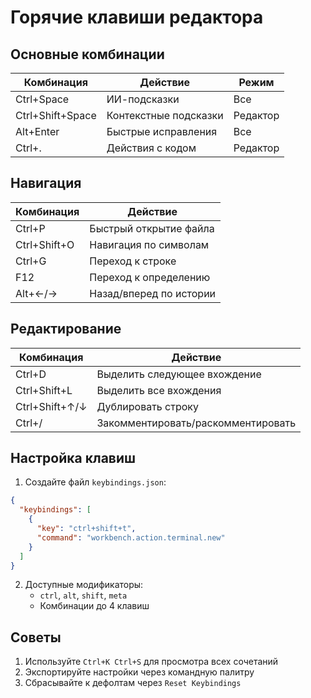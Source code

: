 # Горячие клавиши редактора

## Основные комбинации

| Комбинация          | Действие                     | Режим       |
|---------------------|-----------------------------|------------|
| Ctrl+Space          | ИИ-подсказки                | Все        |
| Ctrl+Shift+Space    | Контекстные подсказки       | Редактор   |
| Alt+Enter           | Быстрые исправления         | Все        |
| Ctrl+.              | Действия с кодом            | Редактор   |

## Навигация

| Комбинация          | Действие                     |
|---------------------|-----------------------------|
| Ctrl+P              | Быстрый открытие файла      |
| Ctrl+Shift+O        | Навигация по символам       |
| Ctrl+G              | Переход к строке            |
| F12                 | Переход к определению       |
| Alt+←/→             | Назад/вперед по истории     |

## Редактирование

| Комбинация          | Действие                     |
|---------------------|-----------------------------|
| Ctrl+D              | Выделить следующее вхождение|
| Ctrl+Shift+L        | Выделить все вхождения      |
| Ctrl+Shift+↑/↓      | Дублировать строку           |
| Ctrl+/              | Закомментировать/раскомментировать|

## Настройка клавиш

1. Создайте файл `keybindings.json`:
```json
{
  "keybindings": [
    {
      "key": "ctrl+shift+t",
      "command": "workbench.action.terminal.new"
    }
  ]
}
```

2. Доступные модификаторы:
   - `ctrl`, `alt`, `shift`, `meta`
   - Комбинации до 4 клавиш

## Советы
1. Используйте `Ctrl+K Ctrl+S` для просмотра всех сочетаний
2. Экспортируйте настройки через командную палитру
3. Сбрасывайте к дефолтам через `Reset Keybindings`